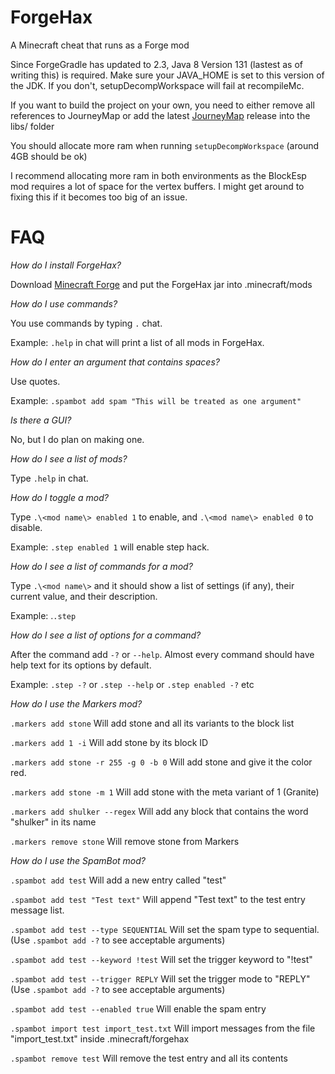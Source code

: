 # ForgeHax
A Minecraft cheat that runs as a Forge mod

Since ForgeGradle has updated to 2.3, Java 8 Version 131 (lastest as of writing this) is required. Make sure your JAVA_HOME is set to this version of the JDK. If you don't, setupDecompWorkspace will fail at recompileMc.

If you want to build the project on your own, you need to either remove all references to JourneyMap or add the latest [JourneyMap](http://journeymap.info/Download) release into the libs/ folder

You should allocate more ram when running `setupDecompWorkspace` (around 4GB should be ok)

I recommend allocating more ram in both environments as the BlockEsp mod requires a lot of space for the vertex buffers. I might get around to fixing this if it becomes too big of an issue.

# FAQ
_How do I install ForgeHax?_

Download [Minecraft Forge](https://files.minecraftforge.net/) and put the ForgeHax jar into .minecraft/mods

_How do I use commands?_

You use commands by typing `.` chat.

Example: `.help` in chat will print a list of all mods in ForgeHax.

_How do I enter an argument that contains spaces?_

Use quotes.

Example: `.spambot add spam "This will be treated as one argument"`

_Is there a GUI?_

No, but I do plan on making one.

_How do I see a list of mods?_

Type `.help` in chat.

_How do I toggle a mod?_

Type `.\<mod name\> enabled 1` to enable, and `.\<mod name\> enabled 0` to disable.

Example: `.step enabled 1` will enable step hack.

_How do I see a list of commands for a mod?_

Type `.\<mod name\>` and it should show a list of settings (if any), their current value, and their description.

Example: .`.step`

_How do I see a list of options for a command?_

After the command add `-?` or `--help`. Almost every command should have help text for its options by default.

Example: `.step -?` or `.step --help` or `.step enabled -?` etc

_How do I use the Markers mod?_

`.markers add stone` Will add stone and all its variants to the block list

`.markers add 1 -i` Will add stone by its block ID

`.markers add stone -r 255 -g 0 -b 0` Will add stone and give it the color red.

`.markers add stone -m 1` Will add stone with the meta variant of 1 (Granite)

`.markers add shulker --regex` Will add any block that contains the word "shulker" in its name

`.markers remove stone` Will remove stone from Markers

_How do I use the SpamBot mod?_

`.spambot add test` Will add a new entry called "test"

`.spambot add test "Test text"` Will append "Test text" to the test entry message list.

`.spambot add test --type SEQUENTIAL` Will set the spam type to sequential. (Use `.spambot add -?` to see acceptable arguments)

`.spambot add test --keyword !test` Will set the trigger keyword to "!test"
 
`.spambot add test --trigger REPLY` Will set the trigger mode to "REPLY" (Use `.spambot add -?` to see acceptable arguments)
 
`.spambot add test --enabled true` Will enable the spam entry 
 
`.spambot import test import_test.txt` Will import messages from the file "import_test.txt" inside .minecraft/forgehax
 
`.spambot remove test` Will remove the test entry and all its contents